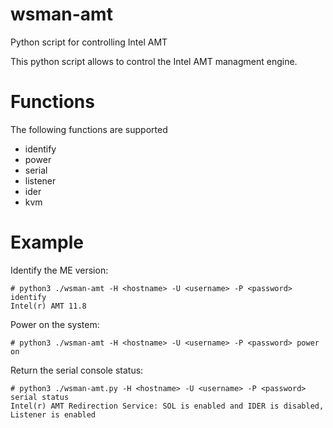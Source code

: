 # wsman-amt
Python script for controlling Intel AMT

This python script allows to control the Intel AMT managment engine.

# Functions
The following functions are supported
- identify
- power
- serial
- listener
- ider
- kvm

# Example
Identify the ME version:
~~~
# python3 ./wsman-amt -H <hostname> -U <username> -P <password> identify
Intel(r) AMT 11.8
~~~

Power on the system:
~~~
# python3 ./wsman-amt -H <hostname> -U <username> -P <password> power on
~~~

Return the serial console status:
~~~
# python3 ./wsman-amt.py -H <hostname> -U <username> -P <password> serial status
Intel(r) AMT Redirection Service: SOL is enabled and IDER is disabled, Listener is enabled
~~~

